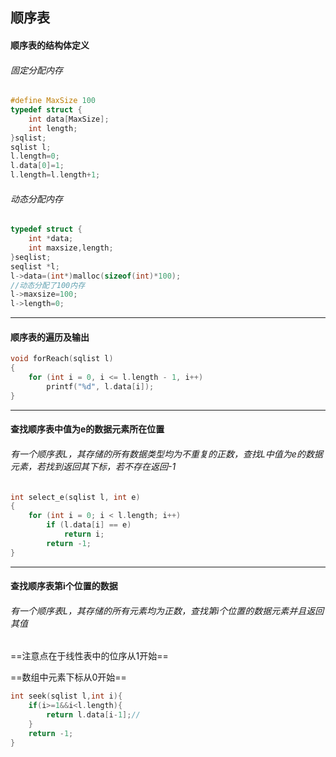 ## 顺序表



#### 顺序表的结构体定义

###### 固定分配内存

```c
#define MaxSize 100
typedef struct {
    int data[MaxSize];
    int length;
}sqlist;
sqlist l;
l.length=0;
l.data[0]=1;
l.length=l.length+1;
```

###### 动态分配内存

```c
typedef struct {
    int *data;
    int maxsize,length;
}seqlist;
seqlist *l;
l->data=(int*)malloc(sizeof(int)*100);
//动态分配了100内存
l->maxsize=100;
l->length=0;
```



----



#### 顺序表的遍历及输出

```c
void forReach(sqlist l)
{
    for (int i = 0, i <= l.length - 1, i++)
        printf("%d", l.data[i]);
}
```



-----



#### 查找顺序表中值为e的数据元素所在位置

###### 有一个顺序表L，其存储的所有数据类型均为不重复的正数，查找L中值为e的数据元素，若找到返回其下标，若不存在返回-1

```c
int select_e(sqlist l, int e)
{
    for (int i = 0; i < l.length; i++)
        if (l.data[i] == e)
            return i;
        return -1;
}
```



----



#### 查找顺序表第i个位置的数据

###### 有一个顺序表L，其存储的所有元素均为正数，查找第i个位置的数据元素并且返回其值



==注意点在于线性表中的位序从1开始==

==数组中元素下标从0开始==

```c
int seek(sqlist l,int i){
    if(i>=1&&i<l.length){
        return l.data[i-1];//
    }
    return -1;
}
```

